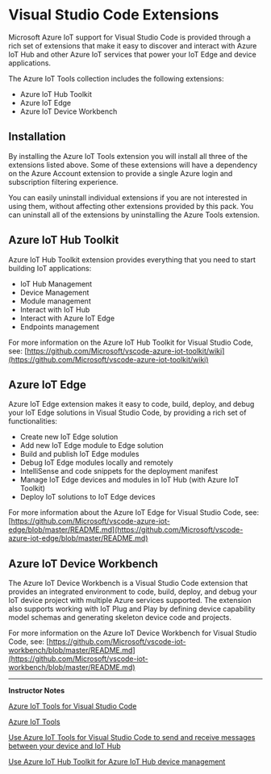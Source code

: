 # Visual Studio Code Extensions

Microsoft Azure IoT support for Visual Studio Code is provided through a rich set of extensions that make it easy to discover and interact with Azure IoT Hub and other Azure IoT services that power your IoT Edge and device applications.

The Azure IoT Tools collection includes the following extensions:

* Azure loT Hub Toolkit
* Azure loT Edge
* Azure loT Device Workbench

## Installation

By installing the Azure IoT Tools extension you will install all three of the extensions listed above. Some of these extensions will have a dependency on the Azure Account extension to provide a single Azure login and subscription filtering experience.

You can easily uninstall individual extensions if you are not interested in using them, without affecting other extensions provided by this pack. You can uninstall all of the extensions by uninstalling the Azure Tools extension.


## Azure loT Hub Toolkit

Azure loT Hub Toolkit extension provides everything that you need to start building IoT applications:

* IoT Hub Management
* Device Management
* Module management
* Interact with IoT Hub
* Interact with Azure IoT Edge
* Endpoints management

For more information on the Azure loT Hub Toolkit for Visual Studio Code, see: [https://github.com/Microsoft/vscode-azure-iot-toolkit/wiki](https://github.com/Microsoft/vscode-azure-iot-toolkit/wiki)

## Azure loT Edge

Azure IoT Edge extension makes it easy to code, build, deploy, and debug your IoT Edge solutions in Visual Studio Code, by providing a rich set of functionalities:

* Create new IoT Edge solution
* Add new IoT Edge module to Edge solution
* Build and publish IoT Edge modules
* Debug IoT Edge modules locally and remotely
* IntelliSense and code snippets for the deployment manifest
* Manage IoT Edge devices and modules in IoT Hub (with Azure IoT Toolkit)
* Deploy IoT solutions to IoT Edge devices

For more information about the Azure IoT Edge for Visual Studio Code, see: [https://github.com/Microsoft/vscode-azure-iot-edge/blob/master/README.md](https://github.com/Microsoft/vscode-azure-iot-edge/blob/master/README.md)

## Azure loT Device Workbench

The Azure IoT Device Workbench is a Visual Studio Code extension that provides an integrated environment to code, build, deploy, and debug your IoT device project with multiple Azure services supported. The extension also supports working with IoT Plug and Play by defining device capability model schemas and generating skeleton device code and projects.

For more information on the Azure IoT Device Workbench for Visual Studio Code, see: [https://github.com/Microsoft/vscode-iot-workbench/blob/master/README.md](https://github.com/Microsoft/vscode-iot-workbench/blob/master/README.md)

---

**Instructor Notes**

[Azure IoT Tools for Visual Studio Code](https://github.com/Microsoft/vscode-azure-iot-tools)

[Azure IoT Tools](https://marketplace.visualstudio.com/items?itemName=vsciot-vscode.azure-iot-tools)

[Use Azure IoT Tools for Visual Studio Code to send and receive messages between your device and IoT Hub](https://docs.microsoft.com/en-us/azure/iot-hub/iot-hub-vscode-iot-toolkit-cloud-device-messaging)

[Use Azure IoT Hub Toolkit for Azure IoT Hub device management](https://docs.microsoft.com/en-us/azure/iot-hub/iot-hub-device-management-iot-toolkit)
